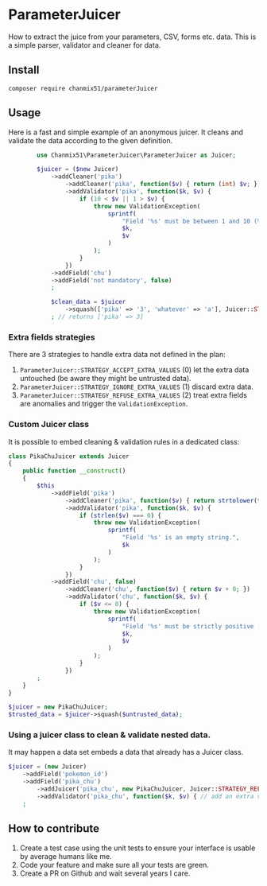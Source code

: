 # ParameterJuicer

How to extract the juice from your parameters, CSV, forms etc. data. This is a
simple parser, validator and cleaner for data.

## Install

`composer require chanmix51/parameterJuicer`

## Usage

Here is a fast and simple example of an anonymous juicer. It cleans and
validate the data according to the given definition.

```php
        use Chanmix51\ParameterJuicer\ParameterJuicer as Juicer;

        $juicer = ($new Juicer)
            ->addCleaner('pika')
                ->addCleaner('pika', function($v) { return (int) $v; })
                ->addValidator('pika', function($k, $v) {
                    if (10 < $v || 1 > $v) {
                        throw new ValidationException(
                            sprintf(
                                "Field '%s' must be between 1 and 10 (%d given).",
                                $k,
                                $v
                            )
                        );
                    }
                })
            ->addField('chu')
            ->addField('not mandatory', false)
            ;

            $clean_data = $juicer
                ->squash(['pika' => '3', 'whatever' => 'a'], Juicer::STRATEGY_IGNORE_EXTRA_VALUES)
            ; // returns ['pika' => 3]
```

### Extra fields strategies

There are 3 strategies to handle extra data not defined in the plan:

1. `ParameterJuicer::STRATEGY_ACCEPT_EXTRA_VALUES` (0) let the extra data untouched (be aware they might be untrusted data).
1. `ParameterJuicer::STRATEGY_IGNORE_EXTRA_VALUES` (1) discard extra data.
1. `ParameterJuicer::STRATEGY_REFUSE_EXTRA_VALUES` (2) treat extra fields are anomalies and trigger the `ValidationException`.

### Custom Juicer class

It is possible to embed cleaning & validation rules in a dedicated class:

```php
class PikaChuJuicer extends Juicer
{
    public function __construct()
    {
        $this
            ->addField('pika')
                ->addCleaner('pika', function($v) { return strtolower(trim($v)); })
                ->addValidator('pika', function($k, $v) {
                    if (strlen($v) === 0) {
                        throw new ValidationException(
                            sprintf(
                                "Field '%s' is an empty string.",
                                $k
                            )
                        );
                    }
                })
            ->addField('chu', false)
                ->addCleaner('chu', function($v) { return $v + 0; })
                ->addValidator('chu', function($k, $v) {
                    if ($v <= 0) {
                        throw new ValidationException(
                            sprintf(
                                "Field '%s' must be strictly positive (%f given).",
                                $k,
                                $v
                            )
                        );
                    }
                })
        ;
    }
}

$juicer = new PikaChuJuicer;
$trusted_data = $juicer->squash($untrusted_data);
```

### Using a juicer class to clean & validate nested data.

It may happen a data set embeds a data that already has a Juicer class.

```php
$juicer = (new Juicer)
    ->addField('pokemon_id')
    ->addField('pika_chu')
        ->addJuicer('pika_chu', new PikaChuJuicer, Juicer::STRATEGY_REFUSE_EXTRA_VALUES)
        ->addValidator('pika_chu', function($k, $v) { // add an extra validator on this type })
    ;
```

## How to contribute

1. Create a test case using the unit tests to ensure your interface is usable
   by average humans like me.
1. Code your feature and make sure all your tests are green.
1. Create a PR on Github and wait several years I care.
